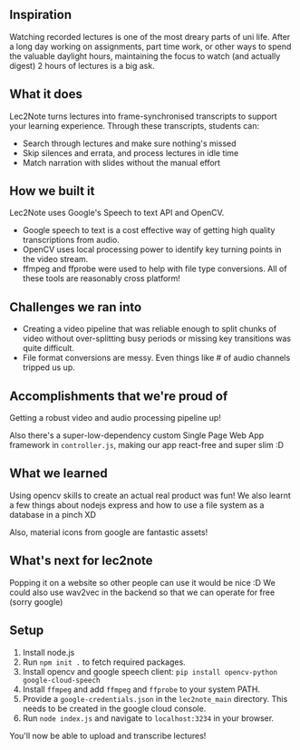 ## Inspiration
Watching recorded lectures is one of the most dreary parts of uni life. After a long day working on assignments, part time work, or other ways to spend the valuable daylight hours, maintaining the focus to watch (and actually digest) 2 hours of lectures is a big ask. 

## What it does
Lec2Note turns lectures into frame-synchronised transcripts to support your learning experience. Through these transcripts, students can:
- Search through lectures and make sure nothing's missed
- Skip silences and errata, and process lectures in idle time
- Match narration with slides without the manual effort

## How we built it
Lec2Note uses Google's Speech to text API and OpenCV. 
- Google speech to text is a cost effective way of getting high quality transcriptions from audio.
- OpenCV uses local processing power to identify key turning points in the video stream.
- ffmpeg and ffprobe were used to help with file type conversions.
All of these tools are reasonably cross platform!
## Challenges we ran into
- Creating a video pipeline that was reliable enough to split chunks of video without over-splitting busy periods or missing key transitions was quite difficult. 
- File format conversions are messy. Even things like # of audio channels tripped us up.
## Accomplishments that we're proud of
Getting a robust video and audio processing pipeline up!

Also there's a super-low-dependency custom Single Page Web App framework in `controller.js`, making our app react-free and super slim :D

## What we learned
Using opencv skills to create an actual real product was fun! We also learnt a few things about nodejs express and how to use a file system as a database in a pinch XD

Also, material icons from google are fantastic assets! 

## What's next for lec2note
Popping it on a website so other people can use it would be nice :D We could also use wav2vec in the backend so that we can operate for free (sorry google)

## Setup
1. Install node.js
2. Run `npm init .` to fetch required packages.
3. Install opencv and google speech client: `pip install opencv-python google-cloud-speech`
4. Install `ffmpeg` and add `ffmpeg` and `ffprobe` to your system PATH.
5. Provide a `google-credentials.json` in the `lec2note_main` directory. This needs to be created in the google cloud console.
6. Run `node index.js` and navigate to `localhost:3234` in your browser.

You'll now be able to upload and transcribe lectures!
